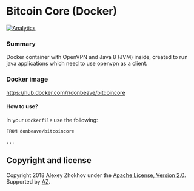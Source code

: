 # Bitcoin Core (Docker)

[![Analytics](https://ga-beacon.appspot.com/UA-71075299-1/docker-awscli/main-page)](https://github.com/igrigorik/ga-beacon)

### Summary

Docker container with OpenVPN and Java 8 (JVM) inside, created to run java applications which need to use openvpn as a client.

### Docker image

https://hub.docker.com/r/donbeave/bitcoincore

#### How to use?

In your `Dockerfile` use the following:
```
FROM donbeave/bitcoincore

...
```

Copyright and license
---------------------

Copyright 2018 Alexey Zhokhov under the [Apache License, Version 2.0](LICENSE). Supported by [AZ][zhokhov].

[zhokhov]: http://www.zhokhov.com
